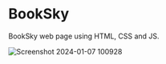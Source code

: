 # BookSky
BookSky web page using HTML, CSS and JS.

![Screenshot 2024-01-07 100928](https://github.com/Mr-Anas1/BookSky/assets/141704241/222adb2b-9a0c-474e-88b8-919c35da56e1)
